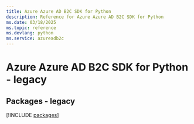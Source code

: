 ```yaml
---
title: Azure Azure AD B2C SDK for Python
description: Reference for Azure Azure AD B2C SDK for Python
ms.date: 03/18/2025
ms.topic: reference
ms.devlang: python
ms.service: azureadb2c
---
```

# Azure Azure AD B2C SDK for Python - legacy
## Packages - legacy
[!INCLUDE [packages](azure-ad-b2c-index.md)]